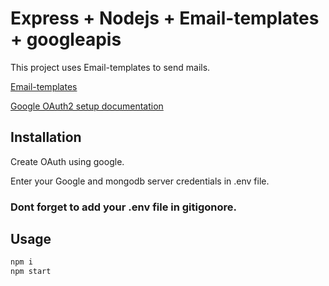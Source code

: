 # Express + Nodejs + Email-templates + googleapis

This project uses Email-templates to send mails.

[Email-templates](https://www.npmjs.com/package/email-templates)

[Google OAuth2 setup documentation](https://developers.google.com/adwords/api/docs/guides/authentication)

## Installation

Create OAuth using google.

Enter your Google and mongodb server credentials in .env file.

### Dont forget to add your .env file in gitigonore.

## Usage

```javascript
npm i
npm start
```
